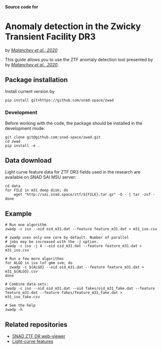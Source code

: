 #### Source code for
# Anomaly detection in the Zwicky Transient Facility DR3

by [*Malanchev et al., 2020*](https://arxiv.org/abs/XXXXX)

This guide allows you to use the ZTF anomaly detection tool presented by by [*Malanchev et al., 2020*](https://arxiv.org/abs/XXXXX).

## Package installation

Install current version by
```shell
pip install git+https://github.com/snad-space/zwad
```

### Development
Before working with the code, the package should be installed in the development
mode:
```shell
git clone git@github.com:snad-space/zwad.git
cd zwad
pip install -e .
```

## Data download
Light curve feature data for ZTF DR3 fields used in the research are available on SNAD SAI MSU server:
```shell
cd data
for FILE in m31 deep disk; do
    wget "http://sai.snad.space/ztf/${FILE}.tar.gz" -O - | tar -zxf -
done
```

## Example

```shell
# Run one algorithm
zwadp -c iso --oid oid_m31.dat --feature feature_m31.dat > m31_iso.csv

# zwadp uses only one core by default. Number of parallel
# jobs may be increased with the -j option.
zwadp -c iso -j 4 --oid oid_m31.dat --feature feature_m31.dat > m31_iso.csv

# Run a few more algorithms
for ALGO in iso lof gmm svm; do
  zwadp -c ${ALGO} --oid oid_m31.dat --feature feature_m31.dat > m31_${ALGO}.csv
done

# Combine data-sets:
zwadp -c iso --oid oid_m31.dat --oid fakes/oid_m31_fake.dat --feature feature_m31.dat --feature fakes/feature_m31_fake.dat > m31_iso_fake.csv

# See the help
zwadp -h
```

## Related repositories
- [SNAD ZTF DR web-viewer](//github.com/snad-space/ztf-viewer)
- [Light-curve features](//github.com/hombit/light-curve)
